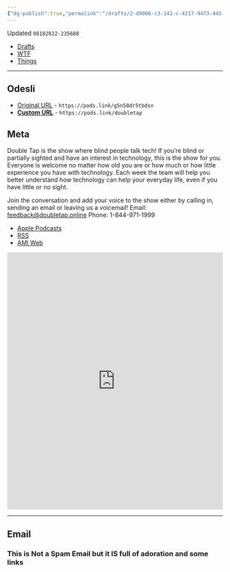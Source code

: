 ```yaml
---
{"dg-publish":true,"permalink":"/drafts/2-d9006-c3-141-c-4217-9473-445-e3338-cfe-4/","dgHomeLink":true,"dgPassFrontmatter":false}
---
```


Updated `08182022-235608`

- [Drafts](drafts://open?uuid=2D9006C3-141C-4217-9473-445E3338CFE4)
- [WTF](https://davidblue.wtf/drafts/2D9006C3-141C-4217-9473-445E3338CFE4.html)
- [Things](things:///show?id=Btof5spXDtsoLE6tLkBNR7)

---

## Odesli

- [Original URL](https://pods.link/g5n58dr5tbdsn) - `https://pods.link/g5n58dr5tbdsn`
- [**Custom URL**](https://pods.link/doubletap) - `https://pods.link/doubletap`

## Meta

Double Tap is the show where blind people talk tech! If you’re blind or partially sighted and have an interest in technology, this is the show for you. Everyone is welcome no matter how old you are or how much or how little experience you have with technology. Each week the team will help you better understand how technology can help your everyday life, even if you have little or no sight.

Join the conversation and add your voice to the show either by calling in, sending an email or leaving us a voicemail!
Email: feedback@doubletap.online
Phone: 1-844-971-1999

- [Apple Podcasts](https://podcasts.apple.com/us/podcast/double-tap/id1309267346)
- [RSS](https://feeds.simplecast.com/MhX_XZQZ)
- [AMI Web](https://www.ami.ca/category/2471/recent_episodes)

<iframe src="https://www.listennotes.com/podcasts/double-tap-accessible-media-inc-PD2Azrs_q-t/embed/" height="600px" width="100%" style="width: 1px; min-width: 100%;" frameborder="0" scrolling="no" loading="lazy"></iframe>

---

## Email

### This is Not a Spam Email but it IS full of adoration and some links